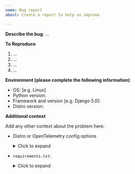 ```yaml
---
name: Bug report
about: Create a report to help us improve

---
```


**Describe the bug**: ...

**To Reproduce**

1. ...
2. ...
3. ...
4. ...

**Environment (please complete the following information)**
- OS: [e.g. Linux]
- Python version:
- Framework and version [e.g. Django 5.0]:
- Distro version:


**Additional context**

Add any other context about the problem here.

- Distro or OpenTelemetry config options <!-- be careful not to post sensitive information -->
  <details>
    <summary>Click to expand</summary>

    ```
    replace this line with any relevant OpenTelemetry or distribution config options
    remember to mask any sensitive fields like tokens
    ```
  </details>
- `requirements.txt`:
  <details>
    <summary>Click to expand</summary>

    ```
    replace this line with your `requirements.txt`
    ```
  </details>
